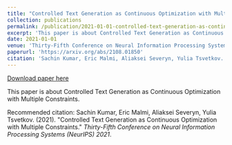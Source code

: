```yaml
---
title: "Controlled Text Generation as Continuous Optimization with Multiple Constraints"
collection: publications
permalink: /publication/2021-01-01-controlled-text-generation-as-continuous-optimization-with-multiple-constraints
excerpt: 'This paper is about Controlled Text Generation as Continuous Optimization with Multiple Constraints.'
date: 2021-01-01
venue: 'Thirty-Fifth Conference on Neural Information Processing Systems (NeurIPS) 2021'
paperurl: 'https://arxiv.org/abs/2108.01850'
citation: 'Sachin Kumar, Eric Malmi, Aliaksei Severyn, Yulia Tsvetkov. (2021). &quot;Controlled Text Generation as Continuous Optimization with Multiple Constraints.&quot; <i>Thirty-Fifth Conference on Neural Information Processing Systems (NeurIPS) 2021</i>.'
---
```


<a href='https://arxiv.org/abs/2108.01850'>Download paper here</a>

This paper is about Controlled Text Generation as Continuous Optimization with Multiple Constraints.

Recommended citation: Sachin Kumar, Eric Malmi, Aliaksei Severyn, Yulia Tsvetkov. (2021). "Controlled Text Generation as Continuous Optimization with Multiple Constraints." <i>Thirty-Fifth Conference on Neural Information Processing Systems (NeurIPS) 2021</i>.